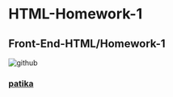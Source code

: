 # HTML-Homework-1
## Front-End-HTML/Homework-1
![github](https://github.com/KaderErgin/HTML-Odev1/blob/main/html-odev1.png)
<br>

### [patika](https://academy.patika.dev/tr/profile)
